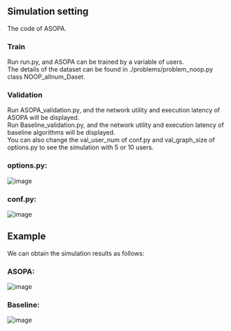 ## Simulation setting
The code of ASOPA.
### Train
Run run.py, and ASOPA can be trained by a variable of users. <br>
The details of the dataset can be found in ./problems/problem_noop.py class NOOP_allnum_Daset.<br>
### Validation
Run ASOPA_validation.py, and the network utility and execution latency of ASOPA will be displayed. <br>
Run Baseline_validation.py, and the network utility and execution latency of baseline algorithms will be displayed.<br>
You can also change the val_user_num of conf.py and val_graph_size of options.py to see the simulation with 5 or 10 users.<br>

### options.py:
![image](https://github.com/Jil-Menzerna/ASOPA/assets/62533692/ce55ba30-03f8-4c18-853f-e66e0a010164)

### conf.py:
![image](https://github.com/user-attachments/assets/05d5d50d-1970-4246-9d59-f67006a9e1d2)

## Example
We can obtain the simulation results as follows:
### ASOPA:
![image](https://github.com/user-attachments/assets/f3062470-f106-4437-99f8-747ddd77f9da)
### Baseline:
![image](https://github.com/Jil-Menzerna/ASOPA/assets/62533692/ed8e6576-bd8c-4098-91fb-e42908488c9a) 
